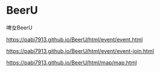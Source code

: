 # BeerU
啤女BeerU

https://pabi7913.github.io/BeerU/html/event/event.html

https://pabi7913.github.io/BeerU/html/event/event-join.html

https://pabi7913.github.io/BeerU/html/map/map.html
